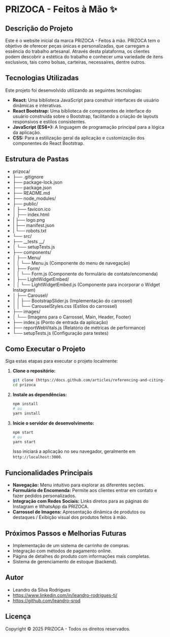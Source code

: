 # PRIZOCA - Feitos à Mão ✨

## Descrição do Projeto

Este é o website inicial da marca PRIZOCA - Feitos à mão. 
PRIZOCA tem o objetivo de oferecer peças únicas e personalizadas, que carregam a essência do trabalho artesanal. 
Através desta plataforma, os clientes podem descobrir a estética do trabalho e conhecer uma variedade de itens exclusivos, tais como bolsas, carteiras, necessaires, dentre outros. 

## Tecnologias Utilizadas

Este projeto foi desenvolvido utilizando as seguintes tecnologias:

* **React:** Uma biblioteca JavaScript para construir interfaces de usuário dinâmicas e interativas.
* **React Bootstrap:** Uma biblioteca de componentes de interface do usuário construída sobre o Bootstrap, facilitando a criação de layouts responsivos e estilos consistentes.
* **JavaScript (ES6+):** A linguagem de programação principal para a lógica da aplicação.
* **CSS:** Para a estilização geral da aplicação e customização dos componentes do React Bootstrap.

## Estrutura de Pastas
* prizoca/
* ├── .gitignore
* ├── package-lock.json
* ├── package.json
* ├── README.md
* ├── node_modules/
* ├── public/
* │   ├── favicon.ico
* │   ├── index.html
* |   ├── logo.png
* |   ├── manifest.json
* |   └── robots.txt
* └── src/
* ├── __tests __/
* │   └── setupTests.js
* ├── components/
* │   ├── Menu/
* │   │   └── Menu.js (Componente do menu de navegação)
* │   ├── Form/
* │   │   └── Form.js (Componente do formulário de contato/encomenda)
* │   ├── LightWidgetEmbed/
* │   │   └── LightWidgetEmbed.js (Componente para incorporar o Widget Instagram)
* │   ├── Carousel/
* │   │   ├── BootstrapSlider.js (Implementação do carrossel)
* │   │   └── CarouselStyles.css (Estilos do carrossel)
* ├── images/
* │   └── (Imagens para o Carrossel, Main, Header, Footer)
* ├── index.js (Ponto de entrada da aplicação)
* ├── reportWebVitals.js (Relatório de métricas de performance)
* └── setupTests.js (Configuração para testes)

## Como Executar o Projeto

Siga estas etapas para executar o projeto localmente:

1.  **Clone o repositório:**
    ```bash
    git clone (https://docs.github.com/articles/referencing-and-citing-content)
    cd prizoca
    ```

2.  **Instale as dependências:**
    ```bash
    npm install
    # ou
    yarn install
    ```

3.  **Inicie o servidor de desenvolvimento:**
    ```bash
    npm start
    # ou
    yarn start
    ```

    Isso iniciará a aplicação no seu navegador, geralmente em `http://localhost:3000`.

## Funcionalidades Principais

* **Navegação:** Menu intuitivo para explorar as diferentes seções.
* **Formulário de Encomenda:** Permite aos clientes entrar em contato e fazer pedidos personalizados.
* **Integração com Redes Sociais:** Links diretos para as páginas do Instagram e WhatsApp da PRIZOCA.
* **Carrossel de Imagens:** Apresentação dinâmica de produtos ou destaques / Exibição visual dos produtos feitos à mão.

## Próximos Passos e Melhorias Futuras

* Implementação de um sistema de carrinho de compras.
* Integração com métodos de pagamento online.
* Página de detalhes do produto com informações mais completas.
* Sistema de gerenciamento de estoque (backend).

## Autor

* Leandro da Silva Rodrigues
* https://www.linkedin.com/in/leandro-rodrigues-ti/
* https://github.com/leandro-srod

## Licença
Copyright © 2025 PRIZOCA - Todos os direitos reservados.